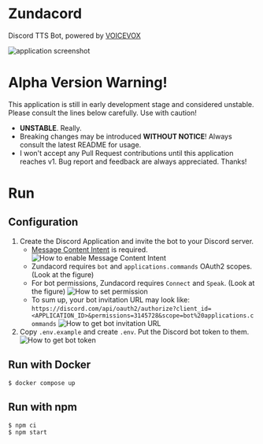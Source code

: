 # Zundacord

Discord TTS Bot, powered by [VOICEVOX](https://voicevox.hiroshiba.jp/)

![application screenshot](https://user-images.githubusercontent.com/33576079/224512072-a5485639-ef5c-4db2-a093-dd7b23d6ea04.png)

# Alpha Version Warning!

This application is still in early development stage and considered unstable.
Please consult the lines below carefully. Use with caution!

- **UNSTABLE**. Really.
- Breaking changes may be introduced **WITHOUT NOTICE**! Always consult the
latest README for usage.
- I won't accept any Pull Request contributions until this application reaches
v1. Bug report and feedback are always appreciated. Thanks!

# Run

## Configuration

1. Create the Discord Application and invite the bot to your Discord server.
    - [Message Content Intent](https://support-dev.discord.com/hc/en-us/articles/4404772028055) is required.
    ![How to enable Message Content Intent](https://user-images.githubusercontent.com/43315234/236633333-98cfc41d-f455-4847-969e-3f56bd4f0a98.png)
    - Zundacord requires `bot` and `applications.commands` OAuth2 scopes. (Look at the figure)
    - For bot permissions, Zundacord requires `Connect` and `Speak`. (Look at the figure)
    ![How to set permission](https://user-images.githubusercontent.com/43315234/236632923-e032ea59-4836-4bd2-bc02-ce538685d350.png)
    - To sum up, your bot invitation URL may look like: `https://discord.com/api/oauth2/authorize?client_id=<APPLICATION_ID>&permissions=3145728&scope=bot%20applications.commands`
    ![How to get bot invitation URL](https://user-images.githubusercontent.com/43315234/236633215-dd1fb18a-a231-40df-b520-6cf259984f99.png)
2. Copy `.env.example` and create `.env`. Put the Discord bot token to them.
    ![How to get bot token](https://user-images.githubusercontent.com/43315234/236634347-75f2dc2e-0378-4464-ad66-4d696154caf3.png)

## Run with Docker

```
$ docker compose up
```

## Run with npm

```
$ npm ci
$ npm start
```
